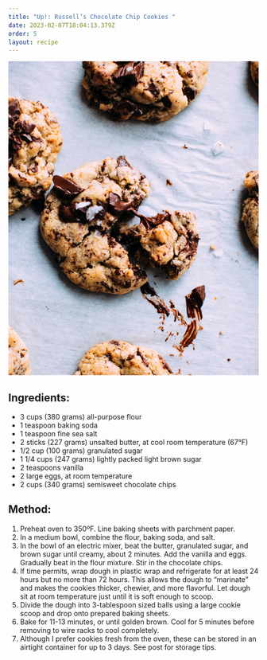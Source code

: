 ```yaml
---
title: "Up!: Russell’s Chocolate Chip Cookies "
date: 2023-02-07T18:04:13.379Z
order: 5
layout: recipe
---
```

![Chocolate Chip cookies ](../uploads/food-photographer-jennifer-pallian-ofddiqx8cz8-unsplash.jpg)

## I﻿ngredients:

* 3 cups (380 grams) all-purpose flour
* 1 teaspoon baking soda
* 1 teaspoon fine sea salt
* 2 sticks (227 grams) unsalted butter, at cool room temperature (67°F)
* 1/2 cup (100 grams) granulated sugar
* 1 1/4 cups (247 grams) lightly packed light brown sugar
* 2 teaspoons vanilla
* 2 large eggs, at room temperature
* 2 cups (340 grams) semisweet chocolate chips

## M﻿ethod:

1. Preheat oven to 350ºF. Line baking sheets with parchment paper.
2. In a medium bowl, combine the flour, baking soda, and salt.
3. In the bowl of an electric mixer, beat the butter, granulated sugar, and brown sugar until creamy, about 2 minutes. Add the vanilla and eggs. Gradually beat in the flour mixture. Stir in the chocolate chips.
4. If time permits, wrap dough in plastic wrap and refrigerate for at least 24 hours but no more than 72 hours. This allows the dough to “marinate” and makes the cookies thicker, chewier, and more flavorful. Let dough sit at room temperature just until it is soft enough to scoop.
5. Divide the dough into 3-tablespoon sized balls using a large cookie scoop and drop onto prepared baking sheets.
6. Bake for 11-13 minutes, or until golden brown. Cool for 5 minutes before removing to wire racks to cool completely.
7. Although I prefer cookies fresh from the oven, these can be stored in an airtight container for up to 3 days. See post for storage tips.